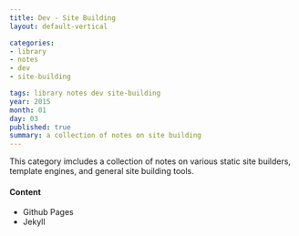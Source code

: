 ```yaml
---
title: Dev - Site Building
layout: default-vertical

categories:
- library
- notes
- dev
- site-building

tags: library notes dev site-building
year: 2015
month: 01
day: 03
published: true
summary: a collection of notes on site building
---
```


This category imcludes a collection of notes on various static site builders, template engines, and general site building tools.

#### Content
* Github Pages
* Jekyll

